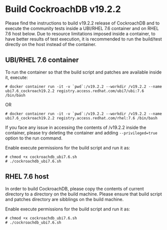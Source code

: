 # Build CockroachDB v19.2.2

Please find the instructions to build v19.2.2 release of CockroachDB and to execute the
community tests inside a UBI/RHEL 7.6 container and on RHEL 7.6 host below. Due to resource
limitations imposed inside a container, to have better results of test execution, it is
recommended to run the build/test directly on the host instead of the container.

## UBI/RHEL 7.6 container

To run the container so that the build script and patches are available inside it, execute:

```
# docker container run -it -v `pwd`:/v19.2.2 --workdir /v19.2.2 --name ubi7.6_cockroach19.2.2 registry.access.redhat.com/ubi7/ubi:7.6 /bin/bash
```

OR

```
# docker container run -it -v `pwd`:/v19.2.2 --workdir /v19.2.2 --name ubi7.6_cockroach19.2.2 registry.access.redhat.com/rhel:7.6 /bin/bash
```

If you face any issue in accessing the contents of /v19.2.2 inside the container, please
try deleting the container and adding `--privileged=true` option to the run command.

Enable execute permissions for the build script and run it as:

```
# chmod +x cockroachdb_ubi7.6.sh
# ./cockroachdb_ubi7.6.sh
```

## RHEL 7.6 host

In order to build CockroachDB, please copy the contents of current directory to a directory
on the build machine. Please ensure that build script and patches directory are sibblings on
the build machine.

Enable execute permissions for the build script and run it as:

```
# chmod +x cockroachdb_ubi7.6.sh
# ./cockroachdb_ubi7.6.sh
```